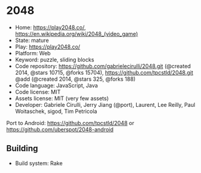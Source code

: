 # 2048

- Home: https://play2048.co/, https://en.wikipedia.org/wiki/2048_(video_game)
- State: mature
- Play: https://play2048.co/
- Platform: Web
- Keyword: puzzle, sliding blocks
- Code repository: https://github.com/gabrielecirulli/2048.git (@created 2014, @stars 10715, @forks 15704), https://github.com/tpcstld/2048.git @add (@created 2014, @stars 325, @forks 188)
- Code language: JavaScript, Java
- Code license: MIT
- Assets license: MIT (very few assets)
- Developer: Gabriele Cirulli, Jerry Jiang (@port), Laurent, Lee Reilly, Paul Woitaschek, sigod, Tim Petricola

Port to Android: https://github.com/tpcstld/2048 or https://github.com/uberspot/2048-android

## Building

- Build system: Rake
